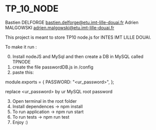 # TP_10_NODE
Bastien DELFORGE bastien.delforge@etu.imt-lille-douai.fr
Adrien MALGOWSKI adrien.malgowski@etu.imt-lille-douai.fr


This project is meant to store TP10 node.js for INTES IMT LILLE DOUAI.

To make it run :

0) Install nodeJS and MySql and then create a DB in MySQL called TPNODE
1) create the file passwordDB.js in /config
2) paste this:

module.exports = {
    PASSWORD: "<ur_password>",
};

replace <ur_password> by ur MySQL root password

3) Open terminal in the root folder 
4) Install dependences -> npm install 
5) To run application -> npm run start
6) To run tests -> npm run test
7) Enjoy :) 
